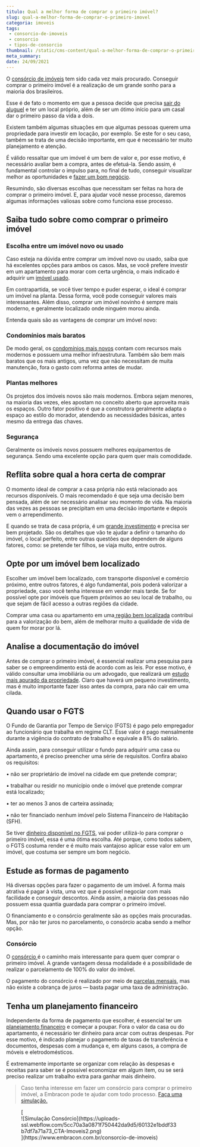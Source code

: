 ```yaml
---
titulo: Qual a melhor forma de comprar o primeiro imóvel?
slug: qual-a-melhor-forma-de-comprar-o-primeiro-imovel
categoria: imoveis
tags:
 - consorcio-de-imoveis
 - consorcio
 - tipos-de-consorcio
thumbnail: /static/cms-content/qual-a-melhor-forma-de-comprar-o-primeiro-imovel.jpg
meta_summary: 
date: 24/09/2021
---
```

O [consórcio de imóveis](https://www.embracon.com.br/imoveis/qual-melhor-consorcio-de-imoveis) tem sido cada vez mais procurado. Conseguir comprar o primeiro imóvel é a realização de um grande sonho para a maioria dos brasileiros.

Esse é de fato o momento em que a pessoa decide que precisa [sair do aluguel](https://www.embracon.com.br/blog/como-sair-do-aluguel-definitivamente) e ter um local próprio, além de ser um ótimo início para um casal dar o primeiro passo da vida a dois.

Existem também algumas situações em que algumas pessoas querem uma propriedade para investir em locação, por exemplo. Se este for o seu caso, também se trata de uma decisão importante, em que é necessário ter muito planejamento e atenção.

É válido ressaltar que um imóvel é um bem de valor e, por esse motivo, é necessário avaliar bem a compra, antes de efetuá-la. Sendo assim, é fundamental controlar o impulso para, no final de tudo, conseguir visualizar melhor as oportunidades e [fazer um bom negócio](https://www.embracon.com.br/blog/entenda-quando-e-por-que-o-consorcio-e-um-bom-negocio-para-voce).

Resumindo, são diversas escolhas que necessitam ser feitas na hora de comprar o primeiro imóvel. E, para ajudar você nesse processo, daremos algumas informações valiosas sobre como funciona esse processo.

Saiba tudo sobre como comprar o primeiro imóvel
-----------------------------------------------

### Escolha entre um imóvel novo ou usado

Caso esteja na dúvida entre comprar um imóvel novo ou usado, saiba que há excelentes opções para ambos os casos. Mas, se você prefere investir em um apartamento para morar com certa urgência, o mais indicado é adquirir um [imóvel usado](https://www.embracon.com.br/blog/imoveis-usados-tem-garantia-no-consorcio).

Em contrapartida, se você tiver tempo e puder esperar, o ideal é comprar um imóvel na planta. Dessa forma, você pode conseguir valores mais interessantes. Além disso, comprar um imóvel novinho é sempre mais moderno, e geralmente localizado onde ninguém morou ainda.

Entenda quais são as vantagens de comprar um imóvel novo:

### Condomínios mais baratos

De modo geral, os [condomínios mais novos](https://www.embracon.com.br/blog/casa-em-condominio-fechado-quando-e-porque-fazer-esse-investimento) contam com recursos mais modernos e possuem uma melhor infraestrutura. Também são bem mais baratos que os mais antigos, uma vez que não necessitam de muita manutenção, fora o gasto com reforma antes de mudar.

### Plantas melhores

Os projetos dos imóveis novos são mais modernos. Embora sejam menores, na maioria das vezes, eles apostam no conceito aberto que aproveita mais os espaços. Outro fator positivo é que a construtora geralmente adapta o espaço ao estilo do morador, atendendo as necessidades básicas, antes mesmo da entrega das chaves.

### Segurança

Geralmente os imóveis novos possuem melhores equipamentos de segurança. Sendo uma excelente opção para quem quer mais comodidade.

Reflita sobre qual a hora certa de comprar
------------------------------------------

O momento ideal de comprar a casa própria não está relacionado aos recursos disponíveis. O mais recomendado é que seja uma decisão bem pensada, além de ser necessário analisar seu momento de vida. Na maioria das vezes as pessoas se precipitam em uma decisão importante e depois vem o arrependimento.

E quando se trata de casa própria, é um [grande investimento](https://www.embracon.com.br/blog/8-motivos-que-comprovam-que-consorcio-e-investimento) e precisa ser bem projetado. São os detalhes que vão te ajudar a definir o tamanho do imóvel, o local perfeito, entre outras questões que dependem de alguns fatores, como: se pretende ter filhos, se viaja muito, entre outros.

Opte por um imóvel bem localizado
---------------------------------

Escolher um imóvel bem localizado, com transporte disponível e comércio próximo, entre outros fatores, é algo fundamental, pois poderá valorizar a propriedade, caso você tenha interesse em vender mais tarde. Se for possível opte por imóveis que fiquem próximos ao seu local de trabalho, ou que sejam de fácil acesso a outras regiões da cidade.

Comprar uma casa ou apartamento em uma[ região bem localizada](https://www.embracon.com.br/blog/conheca-as-melhores-cidades-para-se-viver-no-brasil-2) contribui para a valorização do bem, além de melhorar muito a qualidade de vida de quem for morar por lá.

Analise a documentação do imóvel
--------------------------------

Antes de comprar o primeiro imóvel, é essencial realizar uma pesquisa para saber se o empreendimento está de acordo com as leis. Por esse motivo, é válido consultar uma imobiliária ou um advogado, que realizará um [estudo mais apurado da propriedade](https://www.embracon.com.br/blog/qual-e-a-documentacao-necessaria-para-a-compra-de-um-imovel). Claro que haverá um pequeno investimento, mas é muito importante fazer isso antes da compra, para não cair em uma cilada.

Quando usar o FGTS
------------------

O Fundo de Garantia por Tempo de Serviço (FGTS) é pago pelo empregador ao funcionário que trabalha em regime CLT. Esse valor é pago mensalmente durante a vigência do contrato de trabalho e equivale a 8% do salário.

Ainda assim, para conseguir utilizar o fundo para adquirir uma casa ou apartamento, é preciso preencher uma série de requisitos. Confira abaixo os requisitos:

 • não ser proprietário de imóvel na cidade em que pretende comprar;

 • trabalhar ou residir no município onde o imóvel que pretende comprar está localizado;

 • ter ao menos 3 anos de carteira assinada;

 • não ter financiado nenhum imóvel pelo Sistema Financeiro de Habitação (SFH).

Se tiver [dinheiro disponível no FGTS](https://www.embracon.com.br/blog/5-passos-para-voce-usar-o-fgts-no-consorcio-imobiliario), vai poder utilizá-lo para comprar o primeiro imóvel, essa é uma ótima escolha. Até porque, como todos sabem, o FGTS costuma render e é muito mais vantajoso aplicar esse valor em um imóvel, que costuma ser sempre um bom negócio.

Estude as formas de pagamento
-----------------------------

Há diversas opções para fazer o pagamento de um imóvel. A forma mais atrativa é pagar à vista, uma vez que é possível negociar com mais facilidade e conseguir descontos. Ainda assim, a maioria das pessoas não possuem essa quantia guardada para comprar o primeiro imóvel.

O financiamento e o consórcio geralmente são as opções mais procuradas. Mas, por não ter juros no parcelamento, o consórcio acaba sendo a melhor opção.

### Consórcio

O [consórcio ](https://www.embracon.com.br/blog/como-funciona-consorcio-de-imoveis)é o caminho mais interessante para quem quer comprar o primeiro imóvel. A grande vantagem dessa modalidade é a possibilidade de realizar o parcelamento de 100% do valor do imóvel.

O pagamento do consórcio é realizado por meio de [parcelas mensais](https://www.embracon.com.br/blog/como-e-feito-o-pagamento-da-parcela-do-consorcio), mas não existe a cobrança de juros — basta pagar uma taxa de administração.

Tenha um planejamento financeiro
--------------------------------

Independente da forma de pagamento que escolher, é essencial ter um [planejamento financeiro](https://www.embracon.com.br/blog/faca-um-planejamento-financeiro-anual) e começar a poupar. Fora o valor da casa ou do apartamento, é necessário ter dinheiro para arcar com outras despesas. Por esse motivo, é indicado planejar o pagamento de taxas de transferência e documentos, despesas com a mudança e, em alguns casos, a compra de móveis e eletrodomésticos.

É extremamente importante se organizar com relação às despesas e receitas para saber se é possível economizar em algum item, ou se será preciso realizar um trabalho extra para ganhar mais dinheiro.

> Caso tenha interesse em fazer um consórcio para comprar o primeiro imóvel, a Embracon pode te ajudar com todo processo. [Faça uma simulação.](https://www.embracon.com.br/consorcio-de-imoveis)

<figure class="w-richtext-figure-type-image w-richtext-align-center">[<div>![Simulação Consórcio](https://uploads-ssl.webflow.com/5cc70a3a0871f750442da9d5/60132e1bddf33b7df7a71a73_CTA-Imoveis2.png)</div>](https://www.embracon.com.br/consorcio-de-imoveis)</figure>
